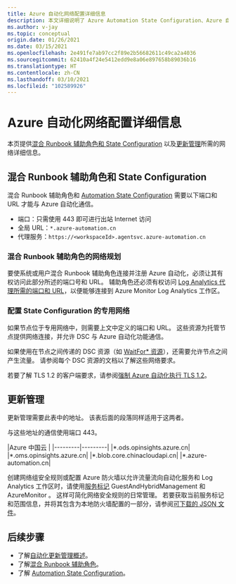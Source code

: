 ```yaml
---
title: Azure 自动化网络配置详细信息
description: 本文详细说明了 Azure Automation State Configuration、Azure 自动化混合 Runbook 辅助角色、更新管理以及更改跟踪和清单所需的网络信息
ms.author: v-jay
ms.topic: conceptual
origin.date: 01/26/2021
ms.date: 03/15/2021
ms.openlocfilehash: 2e491fe7ab97cc2f89e2b56682611c49ca2a4036
ms.sourcegitcommit: 62410a4f24e5412edd9e8a06e897658b89036b16
ms.translationtype: HT
ms.contentlocale: zh-CN
ms.lasthandoff: 03/10/2021
ms.locfileid: "102589926"
---
```

# <a name="azure-automation-network-configuration-details"></a>Azure 自动化网络配置详细信息

本页提供[混合 Runbook 辅助角色和 State Configuration](#hybrid-runbook-worker-and-state-configuration) 以及[更新管理](#update-management)所需的网络详细信息。

## <a name="hybrid-runbook-worker-and-state-configuration"></a>混合 Runbook 辅助角色和 State Configuration

混合 Runbook 辅助角色和 [Automation State Configuration](automation-dsc-overview.md) 需要以下端口和 URL 才能与 Azure 自动化通信。

* 端口：只需使用 443 即可进行出站 Internet 访问
* 全局 URL：`*.azure-automation.cn`
* 代理服务：`https://<workspaceId>.agentsvc.azure-automation.cn`

### <a name="network-planning-for-hybrid-runbook-worker"></a>混合 Runbook 辅助角色的网络规划

要使系统或用户混合 Runbook 辅助角色连接并注册 Azure 自动化，必须让其有权访问此部分所述的端口号和 URL。 辅助角色还必须有权访问 [Log Analytics 代理所需的端口和 URL](../azure-monitor/agents/agent-windows.md)，以便能够连接到 Azure Monitor Log Analytics 工作区。

### <a name="configuration-of-private-networks-for-state-configuration"></a>配置 State Configuration 的专用网络

如果节点位于专用网络中，则需要上文中定义的端口和 URL。 这些资源为托管节点提供网络连接，并允许 DSC 与 Azure 自动化功能通信。

如果使用在节点之间传递的 DSC 资源（如 [WaitFor* 资源](https://docs.microsoft.com/powershell/scripting/dsc/reference/resources/windows/waitForAllResource)），还需要允许节点之间产生流量。 请参阅每个 DSC 资源的文档以了解这些网络要求。

若要了解 TLS 1.2 的客户端要求，请参阅[强制 Azure 自动化执行 TLS 1.2](automation-managing-data.md#tls-12-enforcement-for-azure-automation)。

## <a name="update-management"></a>更新管理

更新管理需要此表中的地址。 该表后面的段落同样适用于这两者。

与这些地址的通信使用端口 443。

|Azure 中国云  |
|---------|---------|
|\*.ods.opinsights.azure.cn|
|\*.oms.opinsights.azure.cn|
|\*.blob.core.chinacloudapi.cn|
|\*.azure-automation.cn|

创建网络组安全规则或配置 Azure 防火墙以允许流量流向自动化服务和 Log Analytics 工作区时，请使用[服务标记](../virtual-network/service-tags-overview.md#available-service-tags) GuestAndHybridManagement 和 AzureMonitor 。 这样可简化网络安全规则的日常管理。 若要获取当前服务标记和范围信息，并将其包含为本地防火墙配置的一部分，请参阅[可下载的 JSON 文件](../virtual-network/service-tags-overview.md#discover-service-tags-by-using-downloadable-json-files)。

## <a name="next-steps"></a>后续步骤

* 了解[自动化更新管理概述](update-management\overview.md)。
* 了解[混合 Runbook 辅助角色](automation-hybrid-runbook-worker.md)。
* 了解 [Automation State Configuration](automation-dsc-overview.md)。
